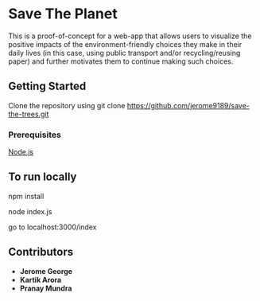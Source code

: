 # Save The Planet
This is a proof-of-concept for a web-app that allows users to visualize the positive impacts of the environment-friendly choices they make in their daily lives (in this case, using public transport and/or recycling/reusing paper) and further motivates them to continue making such choices.

## Getting Started
Clone the repository using git clone https://github.com/jerome9189/save-the-trees.git
### Prerequisites 
[Node.js](https://nodejs.org/en/download/)

## To run locally
npm install

node index.js

go to localhost:3000/index

## Contributors
  * **Jerome George**
  * **Kartik Arora**
  * **Pranay Mundra**
  
  
